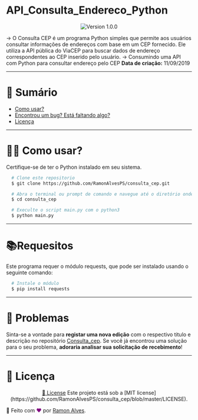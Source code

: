 # API_Consulta_Endereco_Python

<p align="center">
  <img src="https://img.shields.io/badge/version-1.0.0-blue.svg?cacheSeconds=2592000" alt="Version 1.0.0"/>
</p>

 -> O Consulta CEP é um programa Python simples que permite aos usuários consultar informações de endereços com base em um CEP fornecido. Ele utiliza a API pública do ViaCEP para buscar dados de endereço correspondentes ao CEP inserido pelo usuário.
 -> Consumindo uma API com Python para consultar endereço pelo CEP
 **Data de criação:** 11/09/2019

---

# 📌 Sumário
* [Como usar?](#Como_usar)
* [Encontrou um bug? Está faltando algo?](#bug_issues)
* [Licença](#Licença)

---

<a id="Como_usar"></a>

# 👷‍♂️ Como usar?
  Certifique-se de ter o Python instalado em seu sistema.
``` sh
  # Clone este repositorio
  $ git clone https://github.com/RamonAlvesPS/consulta_cep.git

  # Abra o terminal ou prompt de comando e navegue até o diretório onde o programa está localizado
  $ cd consulta_cep

  # Execulte o script main.py com o python3
  $ python main.py
```

---

<a id="Requesitos"></a>

# 📚Requesitos
  Este programa requer o módulo requests, que pode ser instalado usando o seguinte comando:
  ``` sh
    # Instale o módulo
    $ pip install requests
  ```

---

<a id="bug_issues"></a>

# 🔧 Problemas

Sinta-se a vontade para **registar uma nova edição** com o respectivo titulo e descrição no repositório [Consulta_cep](https://github.com/RamonAlvesPS/consulta_cep/issues). Se você já encontrou uma solução para o seu problema, **adoraria analisar sua solicitação de recebimento**!

---

<a id="Licença"></a>

# 📕 Licença

<p align="center">
  <a href="https://github.com/RamonAlvesPS/consulta_cep/blob/master/LICENSE">📕 License</a></b>
  Este projeto está sob a [MIT license](https://github.com/RamonAlvesPS/consulta_cep/blob/master/LICENSE).
</p>

🚀 Feito com <strong style="color:purple">❤</strong>  por [Ramon Alves](https://github.com/RamonAlvesPS).